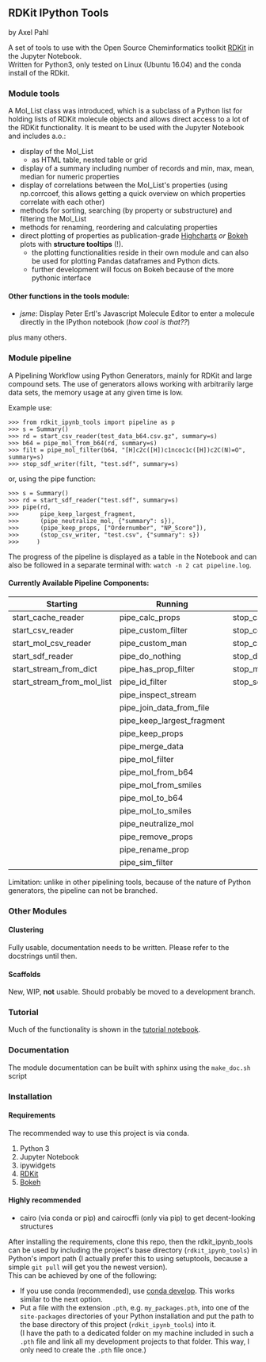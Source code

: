 ## RDKit IPython Tools
by Axel Pahl

A set of tools to use with the Open Source Cheminformatics toolkit
[RDKit](http.//www.rdkit.org) in the Jupyter Notebook.<br>
Written for Python3, only tested on Linux (Ubuntu 16.04)
and the conda install of the RDkit.

### Module tools

A Mol_List class was introduced, which is a subclass of a Python list for holding lists of RDKit molecule objects and allows direct access to a lot of the RDKit functionality.
It is meant to be used with the Jupyter Notebook and includes a.o.:
* display of the Mol_List
    * as HTML table, nested table or grid
* display of a summary including number of records and min, max, mean, median for numeric properties
* display of correlations between the Mol_List's properties
  (using np.corrcoef, this allows getting a quick overview on which properties correlate with each other)
* methods for sorting, searching (by property or substructure) and filtering the Mol_List
* methods for renaming, reordering and calculating properties
* direct plotting of properties as publication-grade [Highcharts](http://www.highcharts.com/) *or* [Bokeh](http://bokeh.pydata.org/en/latest/) plots with **structure tooltips** (!).
    * the plotting functionalities reside in their own module and can also be used for plotting Pandas dataframes and Python dicts.
    * further development will focus on Bokeh because of the more pythonic interface


#### Other functions in the tools module:
- *jsme*: Display Peter Ertl's Javascript Molecule Editor to enter a molecule directly in the IPython notebook (*how cool is that??*)

plus many others.

### Module pipeline

A Pipelining Workflow using Python Generators, mainly for RDKit and large compound sets.
The use of generators allows working with arbitrarily large data sets, the memory usage at any given time is low.

Example use:

    >>> from rdkit_ipynb_tools import pipeline as p
    >>> s = Summary()
    >>> rd = start_csv_reader(test_data_b64.csv.gz", summary=s)
    >>> b64 = pipe_mol_from_b64(rd, summary=s)
    >>> filt = pipe_mol_filter(b64, "[H]c2c([H])c1ncoc1c([H])c2C(N)=O", summary=s)
    >>> stop_sdf_writer(filt, "test.sdf", summary=s)

or, using the pipe function:

    >>> s = Summary()
    >>> rd = start_sdf_reader("test.sdf", summary=s)
    >>> pipe(rd,
    >>>      pipe_keep_largest_fragment,
    >>>      (pipe_neutralize_mol, {"summary": s}),
    >>>      (pipe_keep_props, ["Ordernumber", "NP_Score"]),
    >>>      (stop_csv_writer, "test.csv", {"summary": s})
    >>>     )

The progress of the pipeline is displayed as a table in the Notebook and can also be followed in a separate terminal with: `watch -n 2 cat pipeline.log`.

#### Currently Available Pipeline Components:
| Starting                   | Running                    | Stopping
|----------------------------|----------------------------|---------------------------|
| start_cache_reader         | pipe_calc_props            | stop_cache_writer         |
| start_csv_reader           | pipe_custom_filter         | stop_count_records        |
| start_mol_csv_reader       | pipe_custom_man            | stop_csv_writer           |
| start_sdf_reader           | pipe_do_nothing            | stop_dict_from_stream     |
| start_stream_from_dict     | pipe_has_prop_filter       | stop_mol_list_from_stream |
| start_stream_from_mol_list | pipe_id_filter             | stop_sdf_writer           |
|                            | pipe_inspect_stream        |                           |
|                            | pipe_join_data_from_file   |                           |
|                            | pipe_keep_largest_fragment |                           |
|                            | pipe_keep_props            |                           |
|                            | pipe_merge_data            |                           |
|                            | pipe_mol_filter            |                           |
|                            | pipe_mol_from_b64          |                           |
|                            | pipe_mol_from_smiles       |                           |
|                            | pipe_mol_to_b64            |                           |
|                            | pipe_mol_to_smiles         |                           |
|                            | pipe_neutralize_mol        |                           |
|                            | pipe_remove_props          |                           |
|                            | pipe_rename_prop           |                           |
|                            | pipe_sim_filter            |                           |

Limitation: unlike in other pipelining tools, because of the nature of Python generators, the pipeline can not be branched.

### Other Modules
#### Clustering
Fully usable, documentation needs to be written.
Please refer to the docstrings until then.

#### Scaffolds
New, WIP, **not** usable. Should probably be moved to a development branch.

### Tutorial
Much of the functionality is shown in the [tutorial notebook](tutorial/tutorial.ipynb).

### Documentation
The module documentation can be built with sphinx using the `make_doc.sh` script

### Installation
#### Requirements
The recommended way to use this project is via conda.
1. Python 3
1. Jupyter Notebook
1. ipywidgets
1. [RDKit](http://www.rdkit.org/)
1. [Bokeh](http://bokeh.pydata.org/en/latest/)

#### Highly recommended
* cairo (via conda or pip) and cairocffi (only via pip)
to get decent-looking structures

After installing the requirements,
clone this repo, then the rdkit_ipynb_tools can be used by including
the project's base directory (`rdkit_ipynb_tools`)
in Python's import path (I actually prefer this to using setuptools,
because a simple `git pull` will get you the newest version). <br>
This can be achieved by one of the following: <br>
* If you use conda (recommended), use [conda develop](http://conda.pydata.org/docs/commands/build/conda-develop.html).
This works similar to the next option.
* Put a file with the extension `.pth`, e.g. `my_packages.pth`,
into one of the `site-packages` directories of your Python installation
and put the path to the base directory of this project
(`rdkit_ipynb_tools`) into it. <br>
(I have the path to a dedicated folder on my machine included in such a `.pth`
file and link all my development projects to that folder.
This way, I only need to create the `.pth` file once.)
